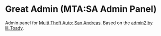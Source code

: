 # Great Admin (MTA:SA Admin Panel)
Admin panel for [Multi Theft Auto: San Andreas](https://mtasa.com/). Based on the [admin2 by lil_Toady](https://github.com/multitheftauto/mtasa-resources/tree/master/%5Badmin%5D/admin2).

